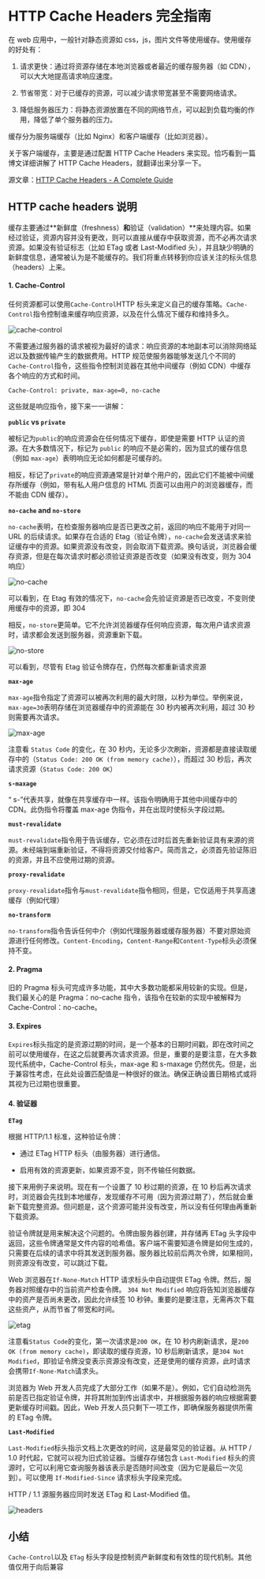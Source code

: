 <!--
 * @Author: tkiddo
 * @Date: 2020-12-27 10:24:37
 * @LastEditors: tkiddo
 * @LastEditTime: 2020-12-28 10:45:21
 * @Description:
-->

# HTTP Cache Headers 完全指南

在 web 应用中，一般针对静态资源如 css，js，图片文件等使用缓存。使用缓存的好处有：

1. 请求更快：通过将资源存储在本地浏览器或者最近的缓存服务器（如 CDN），可以大大地提高请求响应速度。

2. 节省带宽：对于已缓存的资源，可以减少请求带宽甚至不需要网络请求。

3. 降低服务器压力：将静态资源放置在不同的网络节点，可以起到负载均衡的作用，降低了单个服务器的压力。

缓存分为服务端缓存（比如 Nginx）和客户端缓存（比如浏览器）。

关于客户端缓存，主要是通过配置 HTTP Cache Headers 来实现。恰巧看到一篇博文详细讲解了 HTTP Cache Headers，就翻译出来分享一下。

源文章：[HTTP Cache Headers - A Complete Guide](https://www.keycdn.com/blog/http-cache-headers)

## HTTP cache headers 说明

缓存主要通过**新鲜度（freshness）**和**验证（validation）**来处理内容。如果经过验证，资源内容并没有更改，则可以直接从缓存中获取资源，而不必再次请求资源。如果没有验证标志（比如 ETag 或者 Last-Modified 头），并且缺少明确的新鲜度信息，通常被认为是不能缓存的。我们将重点转移到你应该关注的标头信息（headers）上来。

#### 1. **Cache-Control**

任何资源都可以使用`Cache-Control`HTTP 标头来定义自己的缓存策略。`Cache-Control`指令控制谁来缓存响应资源，以及在什么情况下缓存和维持多久。

![cache-control](../images/cache/cache-control.png)

不需要通过服务器的请求被视为最好的请求：响应资源的本地副本可以消除网络延迟以及数据传输产生的数据费用。HTTP 规范使服务器能够发送几个不同的 `Cache-Control`指令，这些指令控制浏览器在其他中间缓存（例如 CDN）中缓存各个响应的方式和时间。

```
Cache-Control: private, max-age=0, no-cache
```

这些就是响应指令，接下来一一讲解：

**`public` vs `private`**

被标记为`public`的响应资源会在任何情况下缓存，即使是需要 HTTP 认证的资源。在大多数情况下，标记为 `public` 的响应不是必需的，因为显式的缓存信息（例如 `max-age`）表明响应无论如何都是可缓存的。

相反，标记了`private`的响应资源通常是针对单个用户的，因此它们不能被中间缓存所缓存（例如，带有私人用户信息的 HTML 页面可以由用户的浏览器缓存，而不能由 CDN 缓存）。

**`no-cache` and `no-store`**

`no-cache`表明，在检查服务器响应是否已更改之前，返回的响应不能用于对同一 URL 的后续请求。如果存在合适的 Etag（验证令牌），`no-cache`会发送请求来验证缓存中的资源。如果资源没有改变，则会取消下载资源。换句话说，浏览器会缓存资源，但是在每次请求时都必须验证资源是否改变（如果没有改变，则为 304 响应）

![no-cache](../images/cache/no-cache.gif)

可以看到，在 Etag 有效的情况下，`no-cache`会先验证资源是否已改变，不变则使用缓存中的资源，即 304

相反，`no-store`更简单。它不允许浏览器缓存任何响应资源，每次用户请求资源时，请求都会发送到服务器，资源重新下载。

![no-store](../images/cache/no-store.gif)

可以看到，尽管有 Etag 验证令牌存在，仍然每次都重新请求资源

**`max-age`**

`max-age`指令指定了资源可以被再次利用的最大时限，以秒为单位。举例来说，`max-age=30`表明存储在浏览器缓存中的资源能在 30 秒内被再次利用，超过 30 秒则需要再次请求。

![max-age](../images/cache/max-age.gif)

注意看 `Status Code` 的变化，在 30 秒内，无论多少次刷新，资源都是直接读取缓存中的（`Status Code: 200 OK (from memory cache)`），而超过 30 秒后，再次请求资源（`Status Code: 200 OK`）

**`s-maxage`**

“ s-”代表共享，就像在共享缓存中一样。该指令明确用于其他中间缓存中的 CDN。此伪指令将覆盖 max-age 伪指令，并在出现时使标头字段过期。

**`must-revalidate`**

`must-revalidate`指令用于告诉缓存，它必须在过时后首先重新验证具有来源的资源。未经端到端重新验证，不得将资源交付给客户。简而言之，必须首先验证陈旧的资源，并且不应使用过期的资源。

**`proxy-revalidate`**

`proxy-revalidate`指令与`must-revalidate`指令相同，但是，它仅适用于共享高速缓存（例如代理）

**`no-transform`**

`no-transform`指令告诉任何中介（例如代理服务器或缓存服务器）不要对原始资源进行任何修改。`Content-Encoding`，`Content-Range`和`Content-Type`标头必须保持不变。

#### 2. **Pragma**

旧的 Pragma 标头可完成许多功能，其中大多数功能都采用较新的实现。但是，我们最关心的是 Pragma：no-cache 指令，该指令在较新的实现中被解释为 Cache-Control：no-cache。

#### 3. **Expires**

`Expires`标头指定的是资源过期的时间，是一个基本的日期时间戳，即在改时间之前可以使用缓存，在这之后就要再次请求资源。但是，重要的是要注意，在大多数现代系统中，Cache-Control 标头，max-age 和 s-maxage 仍然优先。但是，出于兼容性考虑，在此处设置匹配值是一种很好的做法。确保正确设置日期格式或将其视为已过期也很重要。

#### 4. **验证器**

**`ETag`**

根据 HTTP/1.1 标准，这种验证令牌：

- 通过 ETag HTTP 标头（由服务器）进行通信。

- 启用有效的资源更新，如果资源不变，则不传输任何数据。

接下来用例子来说明。现在有一个设置了 10 秒过期的资源，在 10 秒后再次请求时，浏览器会先找到本地缓存，发现缓存不可用（因为资源过期了），然后就会重新下载完整资源。但问题是，这个资源可能并没有改变，所以没有任何理由再重新下载资源。

验证令牌就是用来解决这个问题的。令牌由服务器创建，并存储再 ETag 头字段中返回，这些令牌通常是文件内容的哈希值。客户端不需要知道令牌是如何生成的，只需要在后续的请求中将其发送到服务器。服务器比较前后两次令牌，如果相同，则资源没有改变，可以跳过下载。

Web 浏览器在`If-None-Match` HTTP 请求标头中自动提供 ETag 令牌。然后，服务器对照缓存中的当前资产检查令牌。 `304 Not Modified` 响应将告知浏览器缓存中的资产是否尚未更改，因此允许续签 10 秒钟。重要的是要注意，无需再次下载这些资产，从而节省了带宽和时间。

![etag](../images/cache/e-tag.gif)

注意看`Status Code`的变化，第一次请求是`200 OK`，在 10 秒内刷新请求，是`200 OK (from memory cache)`，即读取的缓存资源，10 秒后刷新请求，是`304 Not Modified`，即验证令牌没变表示资源没有改变，还是使用的缓存资源，此时请求会携带`If-None-Match`请求头。

浏览器为 Web 开发人员完成了大部分工作（如果不是）。例如，它们自动检测先前是否已指定验证令牌，并将其附加到传出请求中，并根据服务器的响应根据需要更新缓存时间戳。因此，Web 开发人员只剩下一项工作，即确保服务器提供所需的 ETag 令牌。

**`Last-Modified`**

`Last-Modified`标头指示文档上次更改的时间，这是最常见的验证器。从 HTTP / 1.0 时代起，它就可以视为旧式验证器。当缓存存储包含 `Last-Modified` 标头的资源时，它可以利用它查询服务器该表示是否随时间改变（因为它是最后一次见到）。可以使用 `If-Modified-Since` 请求标头字段来完成。

HTTP / 1.1 源服务器应同时发送 ETag 和 Last-Modified 值。

![headers](../images/cache/headers.jpg)

## 小结

`Cache-Control`以及 `ETag` 标头字段是控制资产新鲜度和有效性的现代机制。其他值仅用于向后兼容
